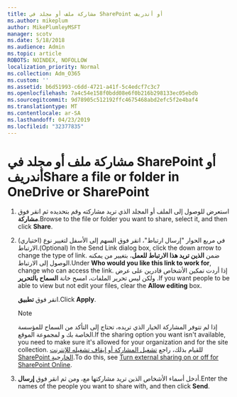 ```yaml
---
title: مشاركة ملف أو مجلد في SharePoint أو أندريف
ms.author: mikeplum
author: MikePlumleyMSFT
manager: scotv
ms.date: 5/18/2018
ms.audience: Admin
ms.topic: article
ROBOTS: NOINDEX, NOFOLLOW
localization_priority: Normal
ms.collection: Adm_O365
ms.custom: ''
ms.assetid: b6d51993-c6dd-4721-a41f-5c4edcf7c3c7
ms.openlocfilehash: 7a4c54e158f0bdd08e6f0b216b298133ec05ebdb
ms.sourcegitcommit: 9d78905c512192ffc4675468abd2efc5f2e4baf4
ms.translationtype: MT
ms.contentlocale: ar-SA
ms.lasthandoff: 04/23/2019
ms.locfileid: "32377835"
---
```

# <a name="share-a-file-or-folder-in-onedrive-or-sharepoint"></a><span data-ttu-id="a8d19-102">مشاركة ملف أو مجلد في SharePoint أو أندريف</span><span class="sxs-lookup"><span data-stu-id="a8d19-102">Share a file or folder in OneDrive or SharePoint</span></span>

1. <span data-ttu-id="a8d19-103">استعرض للوصول إلى الملف أو المجلد الذي تريد مشاركته وقم بتحديده ثم انقر فوق **مشاركة**.</span><span class="sxs-lookup"><span data-stu-id="a8d19-103">Browse to the file or folder you want to share, select it, and then click **Share**.</span></span>
    
2. <span data-ttu-id="a8d19-104">(اختياري) في مربع الحوار "إرسال ارتباط"، انقر فوق السهم إلى الأسفل لتغيير نوع الارتباط.</span><span class="sxs-lookup"><span data-stu-id="a8d19-104">(Optional) In the Send Link dialog box, click the down arrow to change the type of link.</span></span> <span data-ttu-id="a8d19-105">ضمن **الذين تريد هذا الارتباط للعمل**، بتغيير من يمكنه الوصول إلى الارتباط.</span><span class="sxs-lookup"><span data-stu-id="a8d19-105">Under **Who would you like this link to work for**, change who can access the link.</span></span> <span data-ttu-id="a8d19-106">إذا أردت تمكين الأشخاص قادرين على عرض ولكن ليس تحرير الملفات، امسح خانة **السماح بالتحرير** .</span><span class="sxs-lookup"><span data-stu-id="a8d19-106">If you want people to be able to view but not edit your files, clear the **Allow editing** box.</span></span> 
    
    <span data-ttu-id="a8d19-107">انقر فوق **تطبيق**.</span><span class="sxs-lookup"><span data-stu-id="a8d19-107">Click **Apply**.</span></span>
    
    > [!NOTE]
    > <span data-ttu-id="a8d19-108">إذا لم تتوفر المشاركة الخيار الذي تريده، تحتاج إلى التأكد من السماح للمؤسسة الخاصة بك و لمجموعة الموقع.</span><span class="sxs-lookup"><span data-stu-id="a8d19-108">If the sharing option you want isn't available, you need to make sure it's allowed for your organization and for the site collection.</span></span> <span data-ttu-id="a8d19-109">للقيام بذلك، راجع [تشغيل المشاركة أو إيقاف تشغيله للإنترنت SharePoint الخارجية](https://go.microsoft.com/fwlink/?linkid=866426).</span><span class="sxs-lookup"><span data-stu-id="a8d19-109">To do this, see [Turn external sharing on or off for SharePoint Online](https://go.microsoft.com/fwlink/?linkid=866426).</span></span> 
  
3. <span data-ttu-id="a8d19-110">أدخل أسماء الأشخاص الذين تريد مشاركتها مع، ومن ثم انقر فوق **إرسال**.</span><span class="sxs-lookup"><span data-stu-id="a8d19-110">Enter the names of the people you want to share with, and then click **Send**.</span></span>
    


